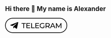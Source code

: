 ## Hi there 👋 My name is Alexander

<svg width="204" height="50" viewBox="0 0 204 50" fill="none" xmlns="http://www.w3.org/2000/svg">
<g clip-path="url(#clip0_74_2)">
<rect x="1" y="1" width="202" height="48" rx="24" stroke="black" stroke-width="2"/>
<path d="M42.9259 16.0023L39.0023 34.672C38.706 35.9894 37.9343 36.3174 36.8375 35.6971L30.8588 31.252L27.9743 34.0517C27.6549 34.3741 27.3883 34.643 26.7726 34.643L27.2026 28.5L38.2826 18.3982C38.7645 17.9653 38.1776 17.7245 37.534 18.1584L23.8362 26.8612L17.9391 24.9985C16.6566 24.5946 16.6334 23.7045 18.2066 23.0832L41.2719 14.1171C42.3399 13.7132 43.2742 14.356 42.9259 16.0023Z" fill="black"/>
<path d="M59.856 34V19.288H54.096V17.2H67.992V19.288H62.232V34H59.856ZM72.3099 24.448H80.9499V26.488H72.3099V24.448ZM72.5259 31.912H82.3179V34H70.1259V17.2H81.9819V19.288H72.5259V31.912ZM85.7241 34V17.2H88.1241V31.912H97.2201V34H85.7241ZM101.678 24.448H110.318V26.488H101.678V24.448ZM101.894 31.912H111.686V34H99.4941V17.2H111.35V19.288H101.894V31.912ZM122.653 34.192C121.357 34.192 120.165 33.984 119.077 33.568C117.989 33.136 117.045 32.536 116.245 31.768C115.445 30.984 114.821 30.072 114.373 29.032C113.925 27.992 113.701 26.848 113.701 25.6C113.701 24.352 113.925 23.208 114.373 22.168C114.821 21.128 115.445 20.224 116.245 19.456C117.061 18.672 118.013 18.072 119.101 17.656C120.189 17.224 121.389 17.008 122.701 17.008C124.029 17.008 125.245 17.224 126.349 17.656C127.453 18.088 128.389 18.736 129.157 19.6L127.669 21.088C126.981 20.416 126.229 19.928 125.413 19.624C124.613 19.304 123.741 19.144 122.797 19.144C121.837 19.144 120.941 19.304 120.109 19.624C119.293 19.944 118.581 20.392 117.973 20.968C117.381 21.544 116.917 22.232 116.581 23.032C116.261 23.816 116.101 24.672 116.101 25.6C116.101 26.512 116.261 27.368 116.581 28.168C116.917 28.952 117.381 29.64 117.973 30.232C118.581 30.808 119.293 31.256 120.109 31.576C120.925 31.896 121.813 32.056 122.773 32.056C123.669 32.056 124.525 31.92 125.341 31.648C126.173 31.36 126.941 30.888 127.645 30.232L129.013 32.056C128.181 32.76 127.205 33.296 126.085 33.664C124.981 34.016 123.837 34.192 122.653 34.192ZM126.709 31.744V25.504H129.013V32.056L126.709 31.744ZM133.128 34V17.2H139.68C141.152 17.2 142.408 17.432 143.448 17.896C144.488 18.36 145.288 19.032 145.848 19.912C146.408 20.792 146.688 21.84 146.688 23.056C146.688 24.272 146.408 25.32 145.848 26.2C145.288 27.064 144.488 27.728 143.448 28.192C142.408 28.656 141.152 28.888 139.68 28.888H134.448L135.528 27.784V34H133.128ZM144.36 34L140.088 27.904H142.656L146.976 34H144.36ZM135.528 28.024L134.448 26.848H139.608C141.144 26.848 142.304 26.52 143.088 25.864C143.888 25.192 144.288 24.256 144.288 23.056C144.288 21.856 143.888 20.928 143.088 20.272C142.304 19.616 141.144 19.288 139.608 19.288H134.448L135.528 18.088V28.024ZM147.541 34L155.149 17.2H157.525L165.157 34H162.637L155.845 18.544H156.805L150.013 34H147.541ZM150.781 29.8L151.429 27.88H160.885L161.581 29.8H150.781ZM167.183 34V17.2H169.151L176.687 29.896H175.631L183.071 17.2H185.039L185.063 34H182.759L182.735 20.824H183.287L176.663 31.96H175.559L168.887 20.824H169.487V34H167.183Z" fill="black"/>
</g>
<defs>
<clipPath id="clip0_74_2">
<rect width="204" height="50" fill="white"/>
</clipPath>
</defs>
</svg>



<!--
**usagi-dead/usagi-dead** is a ✨ _special_ ✨ repository because its `README.md` (this file) appears on your GitHub profile.

Here are some ideas to get you started:

- 🔭 I’m currently working on ...
- 🌱 I’m currently learning ...
- 👯 I’m looking to collaborate on ...
- 🤔 I’m looking for help with ...
- 💬 Ask me about ...
- 📫 How to reach me: ...
- 😄 Pronouns: ...
- ⚡ Fun fact: ...
-->
